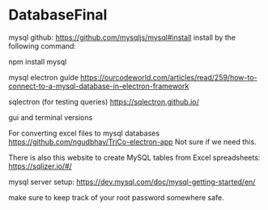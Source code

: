 # DatabaseFinal


mysql github: https://github.com/mysqljs/mysql#install
install by the following command:

npm install mysql

mysql electron guide https://ourcodeworld.com/articles/read/259/how-to-connect-to-a-mysql-database-in-electron-framework

sqlectron (for testing queries) https://sqlectron.github.io/

gui and terminal versions

For converting excel files to mysql databases https://github.com/ngudbhav/TriCo-electron-app
Not sure if we need this.

There is also this website to create MySQL tables from Excel spreadsheets: https://sqlizer.io/#/

mysql server setup: https://dev.mysql.com/doc/mysql-getting-started/en/

make sure to keep track of your root password somewhere safe. 
